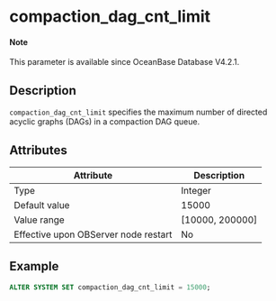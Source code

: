 # compaction_dag_cnt_limit

<main id="notice" type='explain'>

  <h4>Note</h4>

  <p>This parameter is available since OceanBase Database V4.2.1. </p>

</main>

## Description

`compaction_dag_cnt_limit` specifies the maximum number of directed acyclic graphs (DAGs) in a compaction DAG queue. 

## Attributes

| **Attribute** | **Description** |
| --- | --- |
| Type | Integer |
| Default value | 15000 |
| Value range | [10000, 200000] |
| Effective upon OBServer node restart | No |

## Example

```sql
ALTER SYSTEM SET compaction_dag_cnt_limit = 15000;
```
